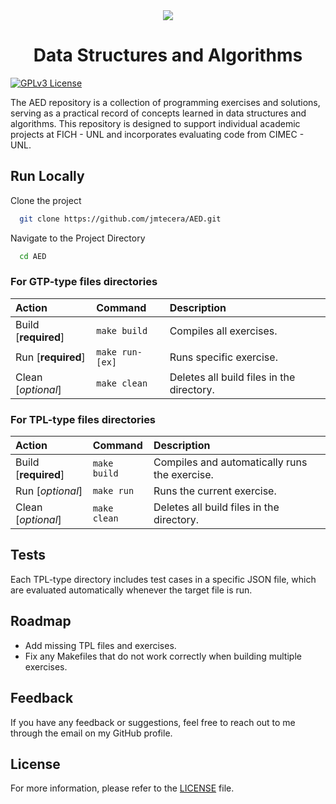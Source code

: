 <div align="center">
  <img src="https://cimec.conicet.gov.ar/wp-content/uploads/sites/114/2022/06/CIMEC_CONICET-UNL.png">

<h1>Data Structures and Algorithms</h1>

</div>

[![GPLv3 License](https://img.shields.io/badge/License-GPL%20v3-yellow.svg)](https://opensource.org/licenses/)

The AED repository is a collection of programming exercises and solutions, serving as a practical record of concepts learned in data structures and algorithms. This repository is designed to support individual academic projects at FICH - UNL and incorporates evaluating code from CIMEC - UNL.
## Run Locally

Clone the project

```bash
  git clone https://github.com/jmtecera/AED.git
```

Navigate to the Project Directory

```bash
  cd AED
```

### For GTP-type files directories

| Action                | Command         | Description                               |
| :---------------------|:----------------|:------------------------------------------|
| Build [**required**]  | `make build`    | Compiles all exercises.                   |
| Run [**required**]    | `make run-[ex]` | Runs specific exercise.                   |
| Clean [*optional*]    | `make clean`    | Deletes all build files in the directory. |


### For TPL-type files directories

| Action                | Command      | Description                                             |
| :---------------------|:-------------|:--------------------------------------------------------|
| Build [**required**]  | `make build` | Compiles and automatically runs the exercise.           |
| Run   [*optional*]    | `make run`   | Runs the current exercise.                              |
| Clean [*optional*]    | `make clean` | Deletes all build files in the directory.               |


## Tests

Each TPL-type directory includes test cases in a specific JSON file, which are evaluated automatically whenever the target file is run.
## Roadmap

- Add missing TPL files and exercises.
- Fix any Makefiles that do not work correctly when building multiple exercises.


## Feedback

If you have any feedback or suggestions, feel free to reach out to me through the email on my GitHub profile.


## License
For more information, please refer to the [LICENSE](https://github.com/jmtecera/AED/blob/main/LICENSE) file.